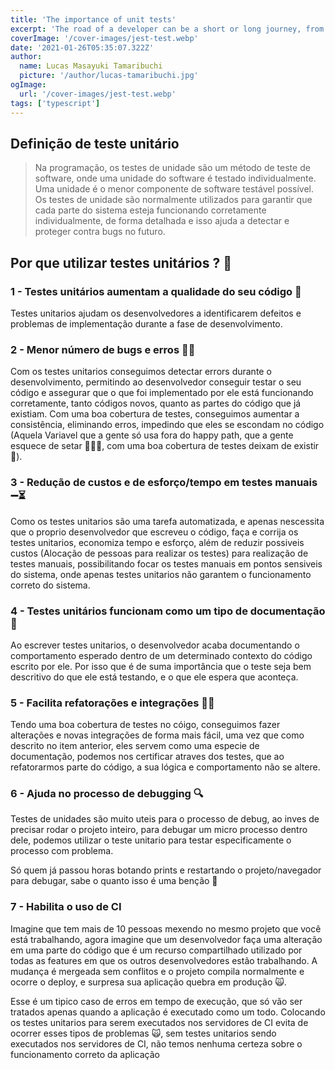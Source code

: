 ```yaml
---
title: 'The importance of unit tests'
excerpt: 'The road of a developer can be a short or long journey, from intern to senior, from developer to CEO of a startup, the paths are multiple and start to track them can be from a confusing and distressing beginning.'
coverImage: '/cover-images/jest-test.webp'
date: '2021-01-26T05:35:07.322Z'
author:
  name: Lucas Masayuki Tamaribuchi
  picture: '/author/lucas-tamaribuchi.jpg'
ogImage:
  url: '/cover-images/jest-test.webp'
tags: ['typescript']
---
```


## Definição de teste unitário

> Na programação, os testes de unidade são um método de teste de software, onde uma unidade do software é testado individualmente. Uma unidade é o menor componente de software testável possível. Os testes de unidade são normalmente utilizados para garantir que cada parte do sistema esteja funcionando corretamente individualmente, de forma detalhada e isso ajuda a detectar e proteger contra bugs no futuro.

## Por que utilizar testes unitários ? 🤔

### 1 - Testes unitários aumentam a qualidade do seu código 🧼

Testes unitarios ajudam os desenvolvedores a identificarem defeitos e problemas de implementação durante a fase de desenvolvimento.

### 2 - Menor número de bugs e erros 🚫🐛

Com os testes unitarios conseguimos detectar errors durante o desenvolvimento, permitindo ao desenvolvedor conseguir testar o seu código e assegurar que o que foi implementado por ele está funcionando corretamente, tanto códigos novos, quanto as partes do código que já existiam. Com uma boa cobertura de testes, conseguimos aumentar a consistência, eliminando erros, impedindo que eles se escondam no código (Aquela Variavel que a gente só usa fora do happy path, que a gente esquece de setar 🤦🏻‍♂️, com uma boa cobertura de testes deixam de existir 🎉).

### 3 - Redução de custos e de esforço/tempo em testes manuais ➖⏳

Como os testes unitarios são uma tarefa automatizada, e apenas nescessita que o proprio desenvolvedor que escreveu o código, faça e corrija os testes unitarios, economiza tempo e esforço, além de reduzir possiveis custos (Alocação de pessoas para realizar os testes) para realização de testes manuais, possibilitando focar os testes manuais em pontos sensiveis do sistema, onde apenas testes unitarios não garantem o funcionamento correto do sistema. 

### 4 - Testes unitários funcionam como um tipo de documentação 📄

Ao escrever testes unitarios, o desenvolvedor acaba documentando o comportamento esperado dentro de um determinado contexto do código escrito por ele. Por isso que é de suma importância que o teste seja bem descritivo do que ele está testando, e o que ele espera que aconteça.

### 5 -  Facilita refatorações e integrações 👨‍🔧

Tendo uma boa cobertura de testes no cóigo, conseguimos fazer alterações e novas integrações de forma mais fácil, uma vez que como descrito no item anterior, eles servem como uma especie de documentação, podemos nos certificar atraves dos testes, que ao refatorarmos parte do código, a sua lógica e comportamento não se altere.

### 6 - Ajuda no processo de debugging 🔍

Testes de unidades são muito uteis para o processo de debug, ao inves de precisar rodar o projeto inteiro, para debugar um micro processo dentro dele, podemos utilizar o teste unitario para testar especificamente o processo com problema. 

Só quem já passou horas botando prints e restartando o projeto/navegador para debugar, sabe o quanto isso é uma benção 🤲

### **7 - Habilita o uso de CI**

Imagine que tem mais de 10 pessoas mexendo no mesmo projeto que você está trabalhando, agora imagine que um desenvolvedor faça uma alteração em uma parte do código que é um recurso compartilhado utilizado por todas as features em que os outros desenvolvedores estão trabalhando. A mudança é mergeada sem conflitos e o projeto compila normalmente e ocorre o deploy, e surpresa sua aplicação quebra em produção 🙀.

Esse é um tipico caso de erros em tempo de execução, que só vão ser tratados apenas quando a aplicação é executado como um todo. Colocando os testes unitarios para serem executados nos servidores de CI evita de ocorrer esses tipos de problemas 🙀, sem testes unitarios sendo executados nos servidores de CI, não temos nenhuma certeza sobre o funcionamento correto da aplicação